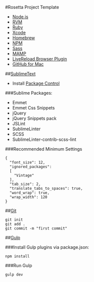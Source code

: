 #Rosetta Project Template

- [Node.js](https://nodejs.org/)
- [RVM](https://rvm.io/)
- [Ruby](https://www.ruby-lang.org/en/)
- [Xcode](https://itunes.apple.com/us/app/xcode/id497799835?mt=12)
- [Homebrew](http://brew.sh/)
- [NPM](https://docs.npmjs.com/getting-started/installing-node)
- [Sass](http://sass-lang.com/install)
- [MAMP](https://www.mamp.info/en/downloads/)
- [LiveReload Browser Plugin](http://livereload.com/extensions/)
- [GitHub for Mac](https://mac.github.com/)

##[SublimeText](http://www.sublimetext.com/3)

- Install [Package Control](https://packagecontrol.io/installation)

###Sublime Packages:

- Emmet
- Emmet Css Snippets
- jQuery
- jQuery Snippets pack
- JSLint
- SublimeLinter
- SCSS
- SublimeLinter-contrib-scss-lint

###Recommended Minimum Settings

```
{
  "font_size": 12,
  "ignored_packages":
  [
    "Vintage"
  ],
  "tab_size": 2,
  "translate_tabs_to_spaces": true,
  "word_wrap": true,
  "wrap_width": 120
}
```

##[Git](http://www.git-scm.com/)

```
git init
git add .
git commit -m "first commit"
```

##[Gulp](https://github.com/gulpjs/gulp/blob/master/docs/getting-started.md)

###Install Gulp plugins via package.json:

```
npm install
```

###Run Gulp

```
gulp dev
```